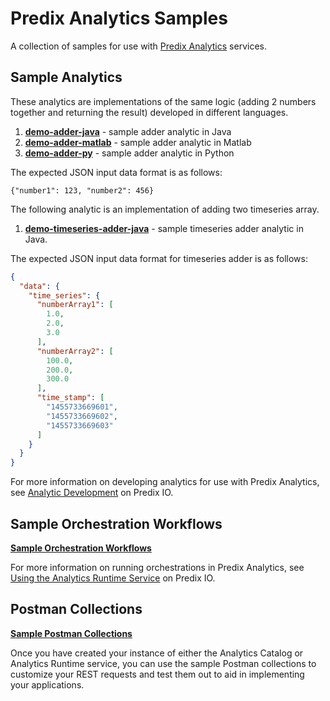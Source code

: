 # Predix Analytics Samples

A collection of samples for use with [Predix Analytics](https://www.predix.io/docs/#EG3xVdLg) services.

## Sample Analytics

These analytics are implementations of the same logic (adding 2 numbers together and returning the result) developed in different languages.

1. **[demo-adder-java](demo-adder-java)** - sample adder analytic in Java
2. **[demo-adder-matlab](demo-adder-matlab)** - sample adder analytic in Matlab 
3. **[demo-adder-py](demo-adder-py)** - sample adder analytic in Python 

The expected JSON input data format is as follows:

`{"number1": 123, "number2": 456}`

The following analytic is an implementation of adding two timeseries array.

1. **[demo-timeseries-adder-java](demo-timeseries-adder-java)** - sample timeseries adder analytic in Java.

The expected JSON input data format for timeseries adder is as follows:

```json
{
  "data": {
    "time_series": {
      "numberArray1": [
        1.0,
        2.0,
        3.0
      ],
      "numberArray2": [
        100.0,
        200.0,
        300.0
      ],
      "time_stamp": [
        "1455733669601",
        "1455733669602",
        "1455733669603"
      ]
    }
  }
}
```

For more information on developing analytics for use with Predix Analytics, see [Analytic Development](https://www.predix.io/docs/#Qd2kPYb7) on Predix IO. 

## Sample Orchestration Workflows

**[Sample Orchestration Workflows](orchestrations)**

For more information on running orchestrations in Predix Analytics, see [Using the Analytics Runtime Service](https://www.predix.io/docs/#pM5fe0l) on Predix IO.

## Postman Collections

**[Sample Postman Collections](postman)**

Once you have created your instance of either the Analytics Catalog or Analytics Runtime service, you can use the sample Postman collections to customize your REST requests and test them out to aid in implementing your applications. 
